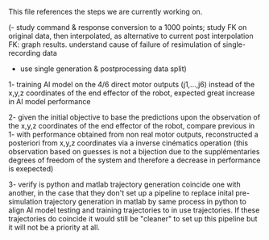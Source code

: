 This file references the steps we are currently working on.

(- study command & response conversion to a 1000 points; study FK on original data, then interpolated, as alternative to current post interpolation FK: graph results. understand cause of failure of resimulation of single-recording data



- use single generation & postprocessing data split)

1- training AI model on the 4/6 direct motor outputs (j1,...,j6) instead of the x,y,z coordinates of the end effector of the robot, expected great increase in AI model performance


2- given the initial objective to base the predictions upon the observation of the  x,y,z coordinates of the end effector of the robot, compare previous in 1- with performance obtained from non real motor outputs, reconstructed a posteriori from  x,y,z coordinates via a inverse cinématics operation (this observation based on guesses is not a bijection due to the supplémentaries degrees of freedom of the system and therefore a decrease in performance is exepected)


3- verify is python and matlab trajectory generation coincide one with another, in the case that they don't set up a pipeline to replace inital pre-simulation trajectory generation in matlab by same process in python to align AI model testing and training trajectories to  in use trajectories. If these trajectories do coincide it would still be "cleaner" to set up this pipeline but it will not be a priority at all.


